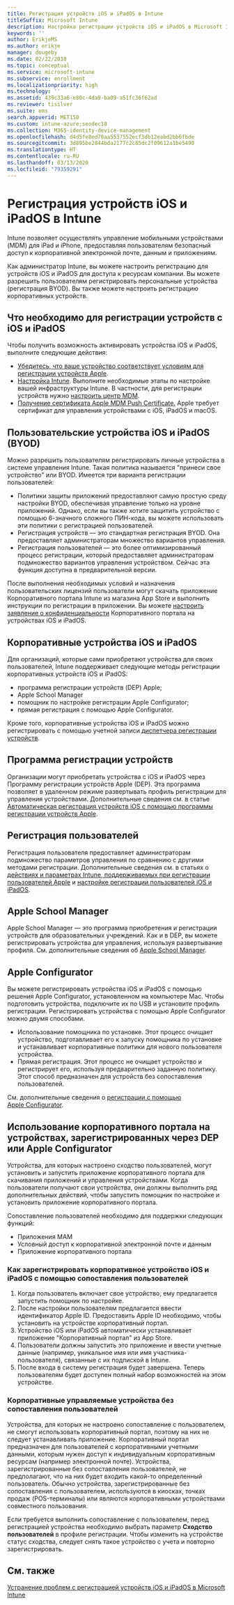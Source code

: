 ```yaml
---
title: Регистрация устройств iOS и iPadOS в Intune
titleSuffix: Microsoft Intune
description: Настройка регистрации устройств iOS и iPadOS в Microsoft Intune.
keywords: ''
author: ErikjeMS
ms.author: erikje
manager: dougeby
ms.date: 02/22/2018
ms.topic: conceptual
ms.service: microsoft-intune
ms.subservice: enrollment
ms.localizationpriority: high
ms.technology: ''
ms.assetid: 439c33a6-e80c-4da9-ba09-a51fc36f62ad
ms.reviewer: tisilver
ms.suite: ems
search.appverid: MET150
ms.custom: intune-azure;seodec18
ms.collection: M365-identity-device-management
ms.openlocfilehash: d4d5fe8ed78aa5537552ecf3db12eabd2bb6fbde
ms.sourcegitcommit: 3d895be2844bda2177c2c85dc2f09612a1be5490
ms.translationtype: HT
ms.contentlocale: ru-RU
ms.lasthandoff: 03/13/2020
ms.locfileid: "79359291"
---
```

# <a name="enroll-iosipados-devices-in-intune"></a>Регистрация устройств iOS и iPadOS в Intune

Intune позволяет осуществлять управление мобильными устройствами (MDM) для iPad и iPhone, предоставляя пользователям безопасный доступ к корпоративной электронной почте, данным и приложениям.

Как администратор Intune, вы можете настроить регистрацию для устройств iOS и iPadOS для доступа к ресурсам компании. Вы можете разрешить пользователям регистрировать персональные устройства (регистрация BYOD). Вы также можете настроить регистрацию корпоративных устройств.

## <a name="prerequisites-for-iosipados-enrollment"></a>Что необходимо для регистрации устройств с iOS и iPadOS

Чтобы получить возможность активировать устройства iOS и iPadOS, выполните следующие действия:

- [Убедитесь, что ваше устройство соответствует условиям для регистрации устройств Apple](https://support.apple.com/en-us/HT204142#eligibility).
- [Настройка Intune](../fundamentals/setup-steps.md). Выполните необходимые этапы по настройке вашей инфраструктуры Intune. В частности, для регистрации устройств нужно [настроить центр MDM](../fundamentals/mdm-authority-set.md).
- [Получение сертификата Apple MDM Push Certificate.](apple-mdm-push-certificate-get.md) Apple требует сертификат для управления устройствами с iOS, iPadOS и macOS.

## <a name="user-owned-iosipados-and-ipados-devices-byod"></a>Пользовательские устройства iOS и iPadOS (BYOD)

Можно разрешить пользователям регистрировать личные устройства в системе управления Intune. Такая политика называется "принеси свое устройство" или BYOD. Имеется три варианта регистрации пользователей:
- Политики защиты приложений предоставляют самую простую среду настройки BYOD, обеспечивая управление только на уровне приложений. Однако, если вы также хотите защитить устройство с помощью 6-значного сложного ПИН-кода, вы можете использовать эти политики с регистрацией пользователей.
- Регистрация устройств — это стандартная регистрация BYOD. Она предоставляет администраторам множество вариантов управления.
- Регистрация пользователей — это более оптимизированный процесс регистрации, который предоставляет администраторам подмножество вариантов управления устройством. Сейчас эта функция доступна в предварительной версии. 

После выполнения необходимых условий и назначения пользовательских лицензий пользователи могут скачать приложение Корпоративного портала Intune из магазина App Store и выполнить инструкции по регистрации в приложении. Вы можете [настроить заявление о конфиденциальности](../apps/company-portal-app.md#privacy-statement-customization) Корпоративного портала на устройствах iOS и iPadOS.

## <a name="company-owned-iosipados-devices"></a>Корпоративные устройства iOS и iPadOS

Для организаций, которые сами приобретают устройства для своих пользователей, Intune поддерживает следующие методы регистрации корпоративных устройств iOS и iPadOS:

- программа регистрации устройств (DEP) Apple;
- Apple School Manager
- помощник по настройке регистрации Apple Configurator;
- прямая регистрация с помощью Apple Configurator.

Кроме того, корпоративные устройства iOS и iPadOS можно регистрировать с помощью учетной записи [диспетчера регистрации устройств](device-enrollment-manager-enroll.md).

## <a name="device-enrollment-program"></a>Программа регистрации устройств

Организации могут приобретать устройства с iOS и iPadOS через Программу регистрации устройств Apple (DEP). Эта программа позволяет в удаленном режиме развертывать профиль регистрации для управления устройствами. Дополнительные сведения см. в статье [Автоматическая регистрация устройств iOS с помощью программы регистрации устройств Apple](device-enrollment-program-enroll-ios.md).

## <a name="user-enrollment"></a>Регистрация пользователей
Регистрация пользователя предоставляет администраторам подмножество параметров управления по сравнению с другими методами регистрации. Дополнительные сведения см. в статьях о [действиях и параметрах Intune, поддерживаемых при регистрации пользователей Apple](ios-user-enrollment-supported-actions.md) и [настройке регистрации пользователей iOS и iPadOS](ios-user-enrollment.md).

## <a name="apple-school-manager"></a>Apple School Manager

Apple School Manager — это программа приобретения и регистрации устройств для образовательных учреждений. Как и в DEP, вы можете регистрировать устройства для управления, используя развертывание профиля. См. дополнительные сведения об [Apple School Manager](apple-school-manager-set-up-ios.md).

## <a name="apple-configurator"></a>Apple Configurator

Вы можете регистрировать устройства iOS и iPadOS с помощью решения Apple Configurator, установленном на компьютере Mac. Чтобы подготовить устройства, подключите их по USB и установите профиль регистрации. Регистрировать устройства с помощью Apple Configurator можно двумя способами.

- Использование помощника по установке. Этот процесс очищает устройство, подготавливает его к запуску помощника по установке и устанавливает корпоративные политики для нового пользователя устройства.
- Прямая регистрация. Этот процесс не очищает устройство и регистрирует его, используя предварительно заданную политику. Этот способ предназначен для устройств без сопоставления пользователей.

См. дополнительные сведения о [регистрации с помощью Apple Configurator](apple-configurator-enroll-ios.md).

## <a name="use-the-company-portal-on-dep-enrolled-or-apple-configurator-enrolled-devices"></a>Использование корпоративного портала на устройствах, зарегистрированных через DEP или Apple Configurator

Устройства, для которых настроено сходство пользователей, могут установить и запустить приложение корпоративного портала для скачивания приложений и управления устройствами. Когда пользователи получают свои устройства, они должны выполнить ряд дополнительных действий, чтобы запустить помощник по настройке и установить приложение корпоративного портала.

Сопоставление пользователей необходимо для поддержки следующих функций:

- Приложения MAM
- Условный доступ к корпоративной электронной почте и данным
- Приложение корпоративного портала

### <a name="how-users-enroll-corporate-owned-iosipados-devices-with-user-affinity"></a>Как зарегистрировать корпоративное устройство iOS и iPadOS с помощью сопоставления пользователей

1. Когда пользователь включает свое устройство, ему предлагается запустить помощник по настройке.
2. После настройки пользователям предлагается ввести идентификатор Apple ID. Предоставить Apple ID необходимо, чтобы установить на устройстве корпоративный портал.
3. Устройство iOS или iPadOS автоматически устанавливает приложение "Корпоративный портал" из App Store.
4. Пользователи должны запустить это приложение и ввести учетные данные (например, уникальное имя или имя участника-пользователя), связанные с их подпиской в Intune.
5. После входа в систему регистрация будет завершена. Теперь пользователям будет доступен полный набор возможностей на этом устройстве.

### <a name="about-corporate-owned-managed-devices-with-no-user-affinity"></a>Корпоративные управляемые устройства без сопоставления пользователей

Устройства, для которых не настроено сопоставление с пользователем, не смогут использовать корпоративный портал, поэтому на них не следует устанавливать приложение. Корпоративный портал предназначен для пользователей с корпоративными учетными данными, которым нужен доступ к индивидуальным корпоративным ресурсам (например электронной почте). Устройства, зарегистрированные без сопоставления пользователей, не предполагают, что на них будет входить какой-то определенный пользователь. Обычно устройства, зарегистрированные без сопоставления с пользователем, используются в киосках, точках продаж (POS-терминалы) или являются корпоративными устройствами совместного пользования.

Если требуется выполнить сопоставление с пользователем, перед регистрацией устройства необходимо выбрать параметр **Сходство пользователей** в профиле регистрации. Чтобы изменить на устройстве статус сходства, следует снять такое устройство с учета и повторно зарегистрировать.

## <a name="see-also"></a>См. также

[Устранение проблем с регистрацией устройств iOS и iPadOS в Microsoft Intune](https://support.microsoft.com/help/4039809)
